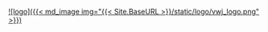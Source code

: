 [![logo]({{< md_image img="{{< Site.BaseURL >}}/static/logo/vwj_logo.png" >}})](https://b-vwj.github.io/TheVwj/)
